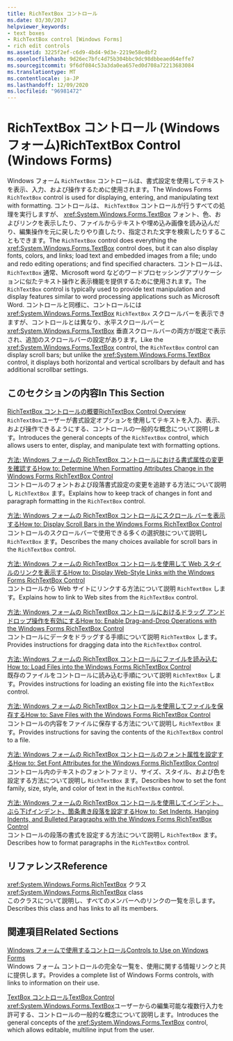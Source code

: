 ```yaml
---
title: RichTextBox コントロール
ms.date: 03/30/2017
helpviewer_keywords:
- text boxes
- RichTextBox control [Windows Forms]
- rich edit controls
ms.assetid: 3225f2ef-c6d9-4bd4-9d3e-2219e58edbf2
ms.openlocfilehash: 9d26ec7bfc4d75b304bbc9dc98dbbeaed64effe7
ms.sourcegitcommit: 9f6df084c53a3da0ea657ed0d708a72213683084
ms.translationtype: MT
ms.contentlocale: ja-JP
ms.lasthandoff: 12/09/2020
ms.locfileid: "96981472"
---
```

# <a name="richtextbox-control-windows-forms"></a><span data-ttu-id="6e839-102">RichTextBox コントロール (Windows フォーム)</span><span class="sxs-lookup"><span data-stu-id="6e839-102">RichTextBox Control (Windows Forms)</span></span>
<span data-ttu-id="6e839-103">Windows フォーム `RichTextBox` コントロールは、書式設定を使用してテキストを表示、入力、および操作するために使用されます。</span><span class="sxs-lookup"><span data-stu-id="6e839-103">The Windows Forms `RichTextBox` control is used for displaying, entering, and manipulating text with formatting.</span></span> <span data-ttu-id="6e839-104">コントロールは、 `RichTextBox` コントロールが行うすべての処理を実行しますが、 <xref:System.Windows.Forms.TextBox> フォント、色、およびリンクを表示したり、ファイルからテキストや埋め込み画像を読み込んだり、編集操作を元に戻したりやり直したり、指定された文字を検索したりすることもできます。</span><span class="sxs-lookup"><span data-stu-id="6e839-104">The `RichTextBox` control does everything the <xref:System.Windows.Forms.TextBox> control does, but it can also display fonts, colors, and links; load text and embedded images from a file; undo and redo editing operations; and find specified characters.</span></span> <span data-ttu-id="6e839-105">コントロールは、 `RichTextBox` 通常、Microsoft word などのワードプロセッシングアプリケーションに似たテキスト操作と表示機能を提供するために使用されます。</span><span class="sxs-lookup"><span data-stu-id="6e839-105">The `RichTextBox` control is typically used to provide text manipulation and display features similar to word processing applications such as Microsoft Word.</span></span> <span data-ttu-id="6e839-106">コントロールと同様に、コントロールには <xref:System.Windows.Forms.TextBox> `RichTextBox` スクロールバーを表示できますが、コントロールとは異なり、水平スクロールバーと <xref:System.Windows.Forms.TextBox> 垂直スクロールバーの両方が既定で表示され、追加のスクロールバーの設定があります。</span><span class="sxs-lookup"><span data-stu-id="6e839-106">Like the <xref:System.Windows.Forms.TextBox> control, the `RichTextBox` control can display scroll bars; but unlike the <xref:System.Windows.Forms.TextBox> control, it displays both horizontal and vertical scrollbars by default and has additional scrollbar settings.</span></span>  
  
## <a name="in-this-section"></a><span data-ttu-id="6e839-107">このセクションの内容</span><span class="sxs-lookup"><span data-stu-id="6e839-107">In This Section</span></span>  
 [<span data-ttu-id="6e839-108">RichTextBox コントロールの概要</span><span class="sxs-lookup"><span data-stu-id="6e839-108">RichTextBox Control Overview</span></span>](richtextbox-control-overview-windows-forms.md)  
 <span data-ttu-id="6e839-109">`RichTextBox`ユーザーが書式設定オプションを使用してテキストを入力、表示、および操作できるようにする、コントロールの一般的な概念について説明します。</span><span class="sxs-lookup"><span data-stu-id="6e839-109">Introduces the general concepts of the `RichTextBox` control, which allows users to enter, display, and manipulate text with formatting options.</span></span>  
  
 [<span data-ttu-id="6e839-110">方法: Windows フォームの RichTextBox コントロールにおける書式属性の変更を確認する</span><span class="sxs-lookup"><span data-stu-id="6e839-110">How to: Determine When Formatting Attributes Change in the Windows Forms RichTextBox Control</span></span>](determine-when-formatting-attributes-change-wf-richtextbox-control.md)  
 <span data-ttu-id="6e839-111">コントロールのフォントおよび段落書式設定の変更を追跡する方法について説明し `RichTextBox` ます。</span><span class="sxs-lookup"><span data-stu-id="6e839-111">Explains how to keep track of changes in font and paragraph formatting in the `RichTextBox` control.</span></span>  
  
 [<span data-ttu-id="6e839-112">方法: Windows フォームの RichTextBox コントロールにスクロール バーを表示する</span><span class="sxs-lookup"><span data-stu-id="6e839-112">How to: Display Scroll Bars in the Windows Forms RichTextBox Control</span></span>](how-to-display-scroll-bars-in-the-windows-forms-richtextbox-control.md)  
 <span data-ttu-id="6e839-113">コントロールのスクロールバーで使用できる多くの選択肢について説明し `RichTextBox` ます。</span><span class="sxs-lookup"><span data-stu-id="6e839-113">Describes the many choices available for scroll bars in the `RichTextBox` control.</span></span>  
  
 [<span data-ttu-id="6e839-114">方法: Windows フォームの RichTextBox コントロールを使用して Web スタイルのリンクを表示する</span><span class="sxs-lookup"><span data-stu-id="6e839-114">How to: Display Web-Style Links with the Windows Forms RichTextBox Control</span></span>](how-to-display-web-style-links-with-the-windows-forms-richtextbox-control.md)  
 <span data-ttu-id="6e839-115">コントロールから Web サイトにリンクする方法について説明 `RichTextBox` します。</span><span class="sxs-lookup"><span data-stu-id="6e839-115">Explains how to link to Web sites from the `RichTextBox` control.</span></span>  
  
 [<span data-ttu-id="6e839-116">方法: Windows フォームの RichTextBox コントロールにおけるドラッグ アンド ドロップ操作を有効にする</span><span class="sxs-lookup"><span data-stu-id="6e839-116">How to: Enable Drag-and-Drop Operations with the Windows Forms RichTextBox Control</span></span>](enable-drag-and-drop-operations-with-wf-richtextbox-control.md)  
 <span data-ttu-id="6e839-117">コントロールにデータをドラッグする手順について説明 `RichTextBox` します。</span><span class="sxs-lookup"><span data-stu-id="6e839-117">Provides instructions for dragging data into the `RichTextBox` control.</span></span>  
  
 [<span data-ttu-id="6e839-118">方法: Windows フォームの RichTextBox コントロールにファイルを読み込む</span><span class="sxs-lookup"><span data-stu-id="6e839-118">How to: Load Files into the Windows Forms RichTextBox Control</span></span>](how-to-load-files-into-the-windows-forms-richtextbox-control.md)  
 <span data-ttu-id="6e839-119">既存のファイルをコントロールに読み込む手順について説明 `RichTextBox` します。</span><span class="sxs-lookup"><span data-stu-id="6e839-119">Provides instructions for loading an existing file into the `RichTextBox` control.</span></span>  
  
 [<span data-ttu-id="6e839-120">方法: Windows フォームの RichTextBox コントロールを使用してファイルを保存する</span><span class="sxs-lookup"><span data-stu-id="6e839-120">How to: Save Files with the Windows Forms RichTextBox Control</span></span>](how-to-save-files-with-the-windows-forms-richtextbox-control.md)  
 <span data-ttu-id="6e839-121">コントロールの内容をファイルに保存する方法について説明し `RichTextBox` ます。</span><span class="sxs-lookup"><span data-stu-id="6e839-121">Provides instructions for saving the contents of the `RichTextBox` control to a file.</span></span>  
  
 [<span data-ttu-id="6e839-122">方法: Windows フォームの RichTextBox コントロールのフォント属性を設定する</span><span class="sxs-lookup"><span data-stu-id="6e839-122">How to: Set Font Attributes for the Windows Forms RichTextBox Control</span></span>](how-to-set-font-attributes-for-the-windows-forms-richtextbox-control.md)  
 <span data-ttu-id="6e839-123">コントロール内のテキストのフォントファミリ、サイズ、スタイル、および色を設定する方法について説明し `RichTextBox` ます。</span><span class="sxs-lookup"><span data-stu-id="6e839-123">Describes how to set the font family, size, style, and color of text in the `RichTextBox` control.</span></span>  
  
 [<span data-ttu-id="6e839-124">方法: Windows フォームの RichTextBox コントロールを使用してインデント、ぶら下げインデント、箇条書き段落を設定する</span><span class="sxs-lookup"><span data-stu-id="6e839-124">How to: Set Indents, Hanging Indents, and Bulleted Paragraphs with the Windows Forms RichTextBox Control</span></span>](set-indents-hanging-indents-bulleted-paragraphs-with-wf-richtextbox.md)  
 <span data-ttu-id="6e839-125">コントロールの段落の書式を設定する方法について説明し `RichTextBox` ます。</span><span class="sxs-lookup"><span data-stu-id="6e839-125">Describes how to format paragraphs in the `RichTextBox` control.</span></span>  
  
## <a name="reference"></a><span data-ttu-id="6e839-126">リファレンス</span><span class="sxs-lookup"><span data-stu-id="6e839-126">Reference</span></span>  
 <span data-ttu-id="6e839-127"><xref:System.Windows.Forms.RichTextBox> クラス</span><span class="sxs-lookup"><span data-stu-id="6e839-127"><xref:System.Windows.Forms.RichTextBox> class</span></span>  
 <span data-ttu-id="6e839-128">このクラスについて説明し、すべてのメンバーへのリンクの一覧を示します。</span><span class="sxs-lookup"><span data-stu-id="6e839-128">Describes this class and has links to all its members.</span></span>  
  
## <a name="related-sections"></a><span data-ttu-id="6e839-129">関連項目</span><span class="sxs-lookup"><span data-stu-id="6e839-129">Related Sections</span></span>  
 [<span data-ttu-id="6e839-130">Windows フォームで使用するコントロール</span><span class="sxs-lookup"><span data-stu-id="6e839-130">Controls to Use on Windows Forms</span></span>](controls-to-use-on-windows-forms.md)  
 <span data-ttu-id="6e839-131">Windows フォーム コントロールの完全な一覧を、使用に関する情報リンクと共に提供します。</span><span class="sxs-lookup"><span data-stu-id="6e839-131">Provides a complete list of Windows Forms controls, with links to information on their use.</span></span>  
  
 [<span data-ttu-id="6e839-132">TextBox コントロール</span><span class="sxs-lookup"><span data-stu-id="6e839-132">TextBox Control</span></span>](textbox-control-windows-forms.md)  
 <span data-ttu-id="6e839-133"><xref:System.Windows.Forms.TextBox>ユーザーからの編集可能な複数行入力を許可する、コントロールの一般的な概念について説明します。</span><span class="sxs-lookup"><span data-stu-id="6e839-133">Introduces the general concepts of the <xref:System.Windows.Forms.TextBox> control, which allows editable, multiline input from the user.</span></span>
